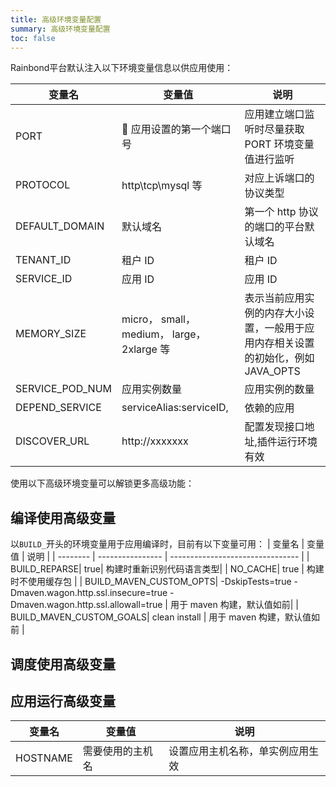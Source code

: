 ```yaml
---
title: 高级环境变量配置
summary: 高级环境变量配置
toc: false
---
```


<div id="toc"></div>
Rainbond平台默认注入以下环境变量信息以供应用使用：

| 变量名          | 变量值                                      | 说明                                                                             |
| --------------- | ------------------------------------------- | -------------------------------------------------------------------------------- |
| PORT            |  应用设置的第一个端口号                     | 应用建立端口监听时尽量获取 PORT 环境变量值进行监听                               |
| PROTOCOL        | http\tcp\mysql 等                           | 对应上诉端口的协议类型                                                           |
| DEFAULT_DOMAIN  | 默认域名                                    | 第一个 http 协议的端口的平台默认域名                                             |
| TENANT_ID       | 租户 ID                                     | 租户 ID                                                                          |
| SERVICE_ID      | 应用 ID                                     | 应用 ID                                                                          |
| MEMORY_SIZE     | micro， small， medium， large， 2xlarge 等 | 表示当前应用实例的内存大小设置，一般用于应用内存相关设置的初始化，例如 JAVA_OPTS |
| SERVICE_POD_NUM | 应用实例数量                                | 应用实例的数量                                                                   |
| DEPEND_SERVICE  | serviceAlias:serviceID,                     | 依赖的应用                                                                       |
| DISCOVER_URL    | http://xxxxxxx                              | 配置发现接口地址,插件运行环境有效                                                |

使用以下高级环境变量可以解锁更多高级功能：

## 编译使用高级变量

以`BUILD_`开头的环境变量用于应用编译时，目前有以下变量可用：
| 变量名   | 变量值           | 说明                             |
| -------- | ---------------- | -------------------------------- |
| BUILD_REPARSE| true| 构建时重新识别代码语言类型|
| NO_CACHE| true | 构建时不使用缓存包 |
| BUILD_MAVEN_CUSTOM_OPTS| -DskipTests=true -Dmaven.wagon.http.ssl.insecure=true -Dmaven.wagon.http.ssl.allowall=true | 用于 maven 构建，默认值如前|
| BUILD_MAVEN_CUSTOM_GOALS| clean install | 用于 maven 构建，默认值如前 |

## 调度使用高级变量

## 应用运行高级变量

| 变量名   | 变量值           | 说明                             |
| -------- | ---------------- | -------------------------------- |
| HOSTNAME | 需要使用的主机名 | 设置应用主机名称，单实例应用生效 |
